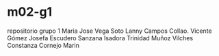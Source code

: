 # m02-g1
repositorio grupo 1
Maria Jose Vega Soto
Lanny Campos Collao.
Vicente Gómez
Josefa Escudero Sanzana
Isadora Trinidad Muñoz Vilches
Constanza Cornejo Marin
